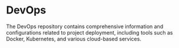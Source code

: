 # DevOps
The DevOps repository contains comprehensive information and configurations related to project deployment, including tools such as Docker, Kubernetes, and various cloud-based services.
